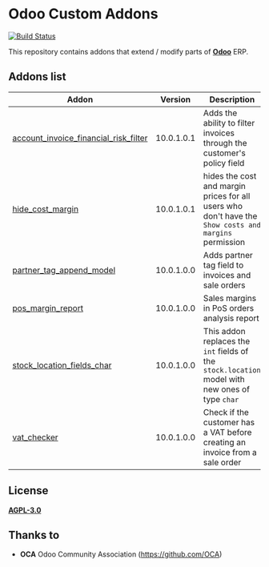 # Odoo Custom Addons
[![Build Status](https://travis-ci.org/LuqueDaniel/odoo-custom-addons.svg?branch=10.0)](https://travis-ci.org/LuqueDaniel/odoo-custom-addons)

This repository contains addons that extend / modify parts of **[Odoo](https://www.odoo.com/)** ERP.

## Addons list
Addon | Version | Description |
------|---------|-------------|
| [account_invoice_financial_risk_filter](https://github.com/LuqueDaniel/odoo-custom-addons/tree/10.0/account_invoice_financial_risk_filter) | 10.0.1.0.1 | Adds the ability to filter invoices through the customer's policy field |
| [hide_cost_margin](https://github.com/LuqueDaniel/odoo-custom-addons/tree/10.0/hide_cost_margin) | 10.0.1.0.1 | hides the cost and margin prices for all users who don't have the `Show costs and margins` permission |
| [partner_tag_append_model](https://github.com/LuqueDaniel/odoo-custom-addons/tree/10.0/partner_tag_append_model) | 10.0.1.0.0 | Adds partner tag field to invoices and sale orders |
| [pos_margin_report](https://github.com/LuqueDaniel/odoo-custom-addons/tree/10.0/pos_margin_report) | 10.0.1.0.0 | Sales margins in PoS orders analysis report |
| [stock_location_fields_char](https://github.com/LuqueDaniel/odoo-custom-addons/tree/10.0/stock_location_fields_char) | 10.0.1.0.0 | This addon replaces the `int` fields of the `stock.location` model with new ones of type `char` |
| [vat_checker](https://github.com/LuqueDaniel/odoo-custom-addons/tree/10.0/vat_checker) | 10.0.1.0.0 | Check if the customer has a VAT before creating an invoice from a sale order |

## License
[**AGPL-3.0**](http://www.gnu.org/licenses/agpl)

## Thanks to
- **OCA** Odoo Community Association (https://github.com/OCA)
